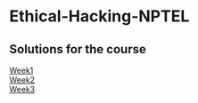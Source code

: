 # Ethical-Hacking-NPTEL

## Solutions for the course

[Week1](https://github.com/greyhatguy007/Ethical-Hacking-NPTEL/tree/main/Week1-Assignment1) <br/>
[Week2](https://github.com/greyhatguy007/Ethical-Hacking-NPTEL/tree/main/Week2-Assignment2) <br/>
[Week3](https://github.com/greyhatguy007/Ethical-Hacking-NPTEL/tree/main/Week3-Assignment3) <br/>
